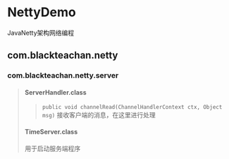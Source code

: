 # NettyDemo
JavaNetty架构网络编程
## com.blackteachan.netty
### com.blackteachan.netty.server
> #### ServerHandler.class
>> `public void channelRead(ChannelHandlerContext ctx, Object  msg)`
> 接收客户端的消息，在这里进行处理
> 
> #### TimeServer.class
> 用于启动服务端程序
